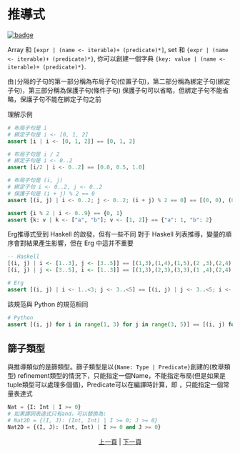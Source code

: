# 推導式

[![badge](https://img.shields.io/endpoint.svg?url=https%3A%2F%2Fgezf7g7pd5.execute-api.ap-northeast-1.amazonaws.com%2Fdefault%2Fsource_up_to_date%3Fowner%3Derg-lang%26repos%3Derg%26ref%3Dmain%26path%3Ddoc/EN/syntax/27_comprehension.md%26commit_hash%3D44d7784aac3550ba97c8a1eaf20b9264b13d4134)](https://gezf7g7pd5.execute-api.ap-northeast-1.amazonaws.com/default/source_up_to_date?owner=erg-lang&repos=erg&ref=main&path=doc/EN/syntax/27_comprehension.md&commit_hash=44d7784aac3550ba97c8a1eaf20b9264b13d4134)

Array 和 `[expr | (name <- iterable)+ (predicate)*]`,
set 和 `{expr | (name <- iterable)+ (predicate)*}`,
你可以創建一個字典 `{key: value | (name <- iterable)+ (predicate)*}`.

由`|`分隔的子句的第一部分稱為布局子句(位置子句)，第二部分稱為綁定子句(綁定子句)，第三部分稱為保護子句(條件子句)
保護子句可以省略，但綁定子句不能省略，保護子句不能在綁定子句之前

理解示例

```python
# 布局子句是 i
# 綁定子句是 i <- [0, 1, 2]
assert [i | i <- [0, 1, 2]] == [0, 1, 2]

# 布局子句是 i / 2
# 綁定子句是 i <- 0..2
assert [i/2 | i <- 0..2] == [0.0, 0.5, 1.0]

# 布局子句是 (i, j)
# 綁定子句 i <- 0..2, j <- 0..2
# 保護子句是 (i + j) % 2 == 0
assert [(i, j) | i <- 0..2; j <- 0..2; (i + j) % 2 == 0] == [(0, 0), (0, 2), (1, 1), (2, 0), (2, 2)]

assert {i % 2 | i <- 0..9} == {0, 1}
assert {k: v | k <- ["a", "b"]; v <- [1, 2]} == {"a": 1, "b": 2}
```

Erg推導式受到 Haskell 的啟發，但有一些不同
對于 Haskell 列表推導，變量的順序會對結果產生影響，但在 Erg 中這并不重要

``` haskell
-- Haskell
[(i, j) | i <- [1..3], j <- [3..5]] == [(1,3),(1,4),(1,5),(2 ,3),(2,4),(2,5),(3,3),(3,4),(3,5)]
[(i, j) | j <- [3..5], i <- [1..3]] == [(1,3),(2,3),(3,3),(1 ,4),(2,4),(3,4),(1,5),(2,5),(3,5)]
```

```python
# Erg
assert [(i, j) | i <- 1..<3; j <- 3..<5] == [(i, j) | j <- 3..<5; i <- 1.. <3]
```

該規范與 Python 的規范相同

```python
# Python
assert [(i, j) for i in range(1, 3) for j in range(3, 5)] == [(i, j) for j in range(3, 5) for i in range(1, 3)]
```

## 篩子類型

與推導類似的是篩類型。篩子類型是以`{Name: Type | Predicate}`創建的(枚舉類型)
refinement類型的情況下，只能指定一個Name，不能指定布局(但是如果是tuple類型可以處理多個值)，Predicate可以在編譯時計算，即 ，只能指定一個常量表達式

```python
Nat = {I: Int | I >= 0}
# 如果謂詞表達式只有and，可以替換為:
# Nat2D = {(I, J): (Int, Int) | I >= 0; J >= 0}
Nat2D = {(I, J): (Int, Int) | I >= 0 and J >= 0}
```

<p align='center'>
    <a href='./26_pattern_matching.md'>上一頁</a> | <a href='./28_spread_syntax.md'>下一頁</a>
</p>
